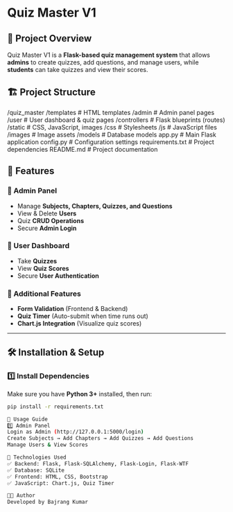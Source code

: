 # Quiz Master V1  

## 📖 Project Overview  
Quiz Master V1 is a **Flask-based quiz management system** that allows **admins** to create quizzes, add questions, and manage users, while **students** can take quizzes and view their scores.  

## 🏗️ Project Structure  

/quiz_master /templates # HTML templates /admin # Admin panel pages /user # User dashboard & quiz pages /controllers # Flask blueprints (routes) /static # CSS, JavaScript, images /css # Stylesheets /js # JavaScript files /images # Image assets /models # Database models app.py # Main Flask application config.py # Configuration settings requirements.txt # Project dependencies README.md # Project documentation


## 🚀 Features  
### **🔹 Admin Panel**
- Manage **Subjects, Chapters, Quizzes, and Questions**
- View & Delete **Users**
- Quiz **CRUD Operations**
- Secure **Admin Login**  

### **🔹 User Dashboard**
- Take **Quizzes**
- View **Quiz Scores**
- Secure **User Authentication**  

### **🔹 Additional Features**
- **Form Validation** (Frontend & Backend)
- **Quiz Timer** (Auto-submit when time runs out)
- **Chart.js Integration** (Visualize quiz scores)

---

## 🛠️ Installation & Setup  

### **1️⃣ Install Dependencies**  
Make sure you have **Python 3+** installed, then run:  
```bash
pip install -r requirements.txt

📌 Usage Guide
1️⃣ Admin Panel
Login as Admin (http://127.0.0.1:5000/login)
Create Subjects → Add Chapters → Add Quizzes → Add Questions
Manage Users & View Scores

📌 Technologies Used
✅ Backend: Flask, Flask-SQLAlchemy, Flask-Login, Flask-WTF
✅ Database: SQLite
✅ Frontend: HTML, CSS, Bootstrap
✅ JavaScript: Chart.js, Quiz Timer

👨‍💻 Author
Developed by Bajrang Kumar